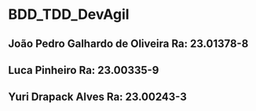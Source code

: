 # BDD_TDD_DevAgil

## João Pedro Galhardo de Oliveira Ra: 23.01378-8
   
## Luca Pinheiro Ra: 23.00335-9

## Yuri Drapack Alves Ra: 23.00243-3
